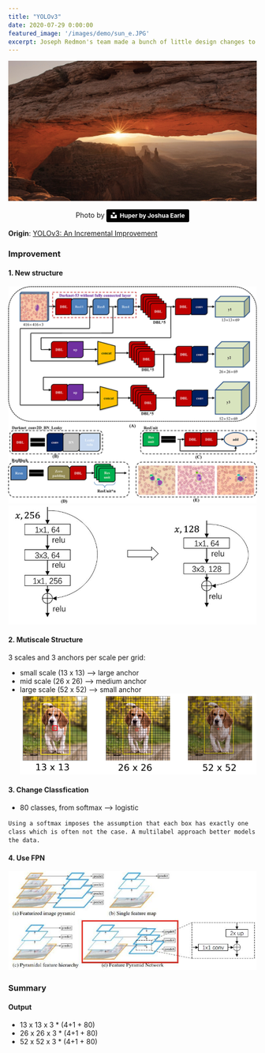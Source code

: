 ```yaml
---
title: "YOLOv3"
date: 2020-07-29 0:00:00
featured_image: '/images/demo/sun_e.JPG'
excerpt: Joseph Redmon's team made a bunch of little design changes to make it better
---
```


![image](/images/demo/sun_e.JPG)
<center>Photo by <a style="background-color:black;color:white;text-decoration:none;padding:4px 6px;font-family:-apple-system, BlinkMacSystemFont, &quot;San Francisco&quot;, &quot;Helvetica Neue&quot;, Helvetica, Ubuntu, Roboto, Noto, &quot;Segoe UI&quot;, Arial, sans-serif;font-size:12px;font-weight:bold;line-height:1.2;display:inline-block;border-radius:3px" href="https://unsplash.com/photos/lWYUA42UmL8" target="_blank" rel="noopener noreferrer" title="Download free do whatever you want high-resolution photos from Huper by Joshua Earle"><span style="display:inline-block;padding:2px 3px"><svg xmlns="http://www.w3.org/2000/svg" style="height:12px;width:auto;position:relative;vertical-align:middle;top:-2px;fill:white" viewBox="0 0 32 32"><title>unsplash-logo</title><path d="M10 9V0h12v9H10zm12 5h10v18H0V14h10v9h12v-9z"></path></svg></span><span style="display:inline-block;padding:2px 3px">Huper by Joshua Earle</span></a></center>

**Origin**: [YOLOv3: An Incremental Improvement](https://pjreddie.com/media/files/papers/YOLOv3.pdf)

### Improvement
#### 1. New structure
<div class="gallery" data-columns="1">
	<img src="/images/Paper/YOLOv3/YOLOv3_Arch.jpg">
	<img src="/images/Paper/YOLOv3/new_structure.JPG">
</div>

#### 2. Mutiscale Structure
3 scales and 3 anchors per scale per grid:
* small scale (13 x 13) ——> large anchor
* mid scale (26 x 26) ——> medium anchor
* large scale (52 x 52) ——> small anchor
![image](/images/Paper/YOLOv3/figure_1.png)

#### 3. Change Classfication
* 80 classes, from softmax ——> logistic

`Using a softmax imposes the assumption that each box has
exactly one class which is often not the case. A multilabel
approach better models the data.
`

#### 4. Use FPN
![image](/images/Paper/YOLOv3/FPN.JPG)

### Summary
#### Output
* 13 x 13 x 3 * (4+1 + 80)
* 26 x 26 x 3 * (4+1 + 80)
* 52 x 52 x 3 * (4+1 + 80)
